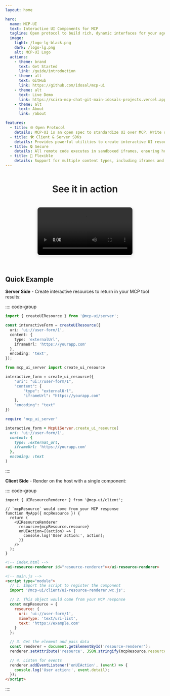 ```yaml
---
layout: home

hero:
  name: MCP-UI
  text: Interactive UI Components for MCP
  tagline: Open protocol to build rich, dynamic interfaces for your agentic apps with SDKs that bring UI to AI interactions.
  image:
    light: /logo-lg-black.png
    dark: /logo-lg.png
    alt: MCP-UI Logo
  actions:
    - theme: brand
      text: Get Started
      link: /guide/introduction
    - theme: alt
      text: GitHub
      link: https://github.com/idosal/mcp-ui
    - theme: alt
      text: Live Demo
      link: https://scira-mcp-chat-git-main-idosals-projects.vercel.app/
    - theme: alt
      text: About
      link: /about

features:
  - title: 🌐 Open Protocol
    details: MCP-UI is an open spec to standardize UI over MCP. Write once, run everywhere!
  - title: 🛠️ Client & Server SDKs
    details: Provides powerful utilities to create interactive UI resources in MCP servers (Typescript, Ruby, and Python), as well as robust components for simple host integration (React and Web Components).
  - title: 🔒 Secure
    details: All remote code executes in sandboxed iframes, ensuring host and user security while maintaining rich interactivity.
  - title: 🎨 Flexible
    details: Support for multiple content types, including iframes and Remote DOM components that match your host's look-and-feel.
---
```


<!-- ## See MCP-UI in Action -->
<div style="display: flex; flex-direction: column; align-items: center; margin: 3rem 0 2rem 0;">
<span class="text animated-gradient-text" style="font-size: 30px; font-family: var(--vp-font-family-base); font-weight: 600;
    letter-spacing: -0.01em; margin-bottom: 0.5rem; text-align: center; line-height: 1.2;">See it in action</span>
<div class="video-container" style="display: flex; justify-content: center; align-items: center;">
  <video controls width="100%" style="max-width: 800px; border-radius: 8px; box-shadow: 0 4px 12px rgba(0, 0, 0, 0.15);">
    <source src="https://github.com/user-attachments/assets/7180c822-2dd9-4f38-9d3e-b67679509483" type="video/mp4">
    Your browser does not support the video tag.
  </video>
</div>
</div>

## Quick Example

**Server Side** - Create interactive resources to return in your MCP tool results:

:::: code-group
```typescript [TypeScript]
import { createUIResource } from '@mcp-ui/server';

const interactiveForm = createUIResource({
  uri: 'ui://user-form/1',
  content: {
    type: 'externalUrl',
    iframeUrl: 'https://yourapp.com'
  },
  encoding: 'text',
});
```

```python [Python]
from mcp_ui_server import create_ui_resource

interactive_form = create_ui_resource({
    "uri": "ui://user-form/1",
    "content": {
        "type": "externalUrl",
        "iframeUrl": "https://yourapp.com"
    },
    "encoding": "text"
})
```

```ruby [Ruby]
require 'mcp_ui_server'

interactive_form = McpUiServer.create_ui_resource(
  uri: 'ui://user-form/1',
  content: {
    type: :external_url,
    iframeUrl: 'https://yourapp.com'
  },
  encoding: :text
)
```
::::

**Client Side** - Render on the host with a single component:

:::: code-group
```tsx [React]
import { UIResourceRenderer } from '@mcp-ui/client';

// `mcpResource` would come from your MCP response
function MyApp({ mcpResource }) {
  return (
    <UIResourceRenderer
      resource={mcpResource.resource}
      onUIAction={(action) => {
        console.log('User action:', action);
      }}
    />
  );
}
```

```html [Web Component / HTML]
<!-- index.html -->
<ui-resource-renderer id="resource-renderer"></ui-resource-renderer>

<!-- main.js -->
<script type="module">
  // 1. Import the script to register the component
  import '@mcp-ui/client/ui-resource-renderer.wc.js';

  // 2. This object would come from your MCP response
  const mcpResource = {
    resource: {
      uri: 'ui://user-form/1',
      mimeType: 'text/uri-list',
      text: 'https://example.com'
    }
  };

  // 3. Get the element and pass data
  const renderer = document.getElementById('resource-renderer');
  renderer.setAttribute('resource', JSON.stringify(mcpResource.resource));

  // 4. Listen for events
  renderer.addEventListener('onUIAction', (event) => {
    console.log('User action:', event.detail);
  });
</script>
```
::::


<style>
.video-container {
  text-align: center;
  margin: 2rem 0;
}

.action-buttons {
  display: flex;
  gap: 1rem;
  justify-content: center;
  margin: 2rem 0;
  flex-wrap: wrap;
}

.action-button {
  display: inline-block;
  padding: 0.75rem 1.5rem;
  border-radius: 6px;
  text-decoration: none;
  font-weight: 500;
  transition: all 0.3s ease;
}

.action-button.primary {
  background: var(--vp-c-brand-1);
  color: var(--vp-c-white);
}

.action-button.primary:hover {
  background: var(--vp-c-brand-2);
}

.action-button.secondary {
  background: var(--vp-c-bg-soft);
  color: var(--vp-c-text-1);
  border: 1px solid var(--vp-c-divider);
}

.action-button.secondary:hover {
  background: var(--vp-c-bg-mute);
}

@media (max-width: 768px) {
  .action-buttons {
    flex-direction: column;
    align-items: center;
  }
  
  .action-button {
    width: 200px;
    text-align: center;
  }
}

a.VPButton.medium[href="/about"] {
  background-color: var(--vp-c-bg-soft);
  border: 1px solid var(--vp-c-divider);
  color: var(--vp-c-text-1);
}

a.VPButton.medium[href="/about"]:hover {
  background-color: var(--vp-c-bg-mute);
}
</style>
